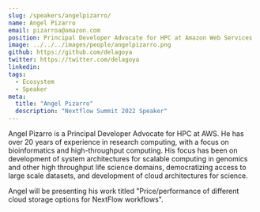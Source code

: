```yaml
---
slug: /speakers/angelpizarro/
name: Angel Pizarro
email: pizarroa@amazon.com
position: Principal Developer Advocate for HPC at Amazon Web Services
image: ../../../images/people/angelpizarro.png
github: https://github.com/delagoya
twitter: https://twitter.com/delagoya
linkedin: 
tags:
  - Ecosystem
  - Speaker
meta:
  title: "Angel Pizarro"
  description: "Nextflow Summit 2022 Speaker"
---
```


Angel Pizarro is a Principal Developer Advocate for HPC at AWS.  He has over 20 years of experience in research computing, with a focus on bioinformatics and high-throughput computing. His focus has been on development of system architectures for scalable computing in genomics and other high throughput life science domains, democratizing access to large scale datasets, and development of cloud architectures for science.

Angel will be presenting his work titled "Price/performance of different cloud storage options for NextFlow workflows".
